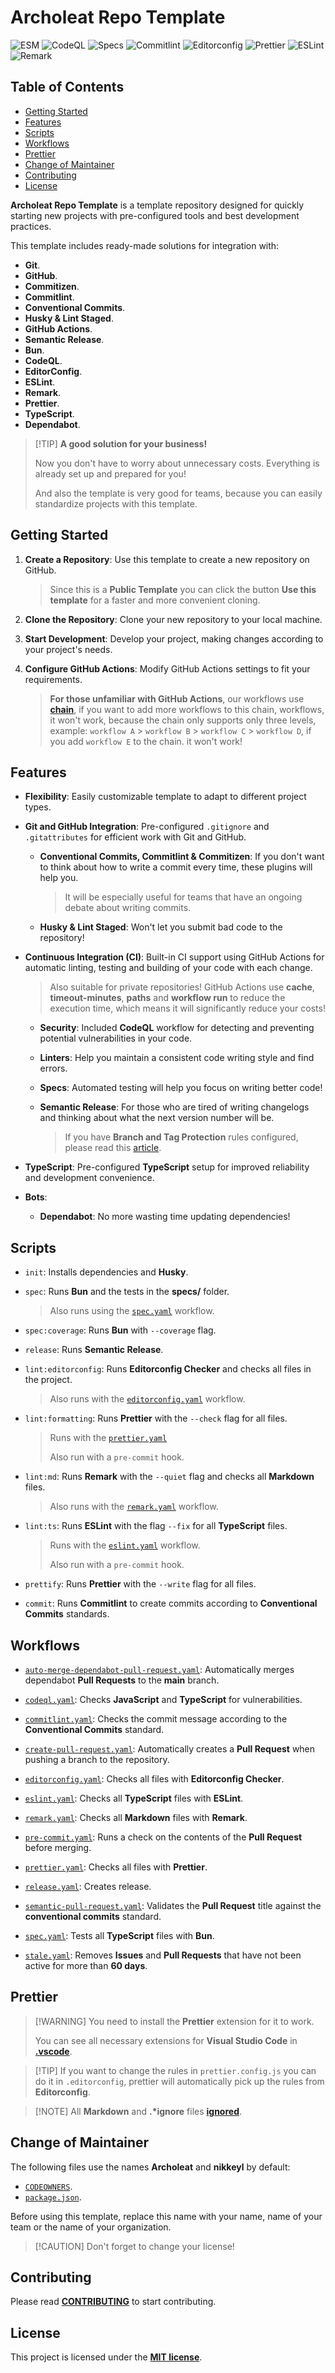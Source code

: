 # Archoleat Repo Template

![ESM](https://img.shields.io/badge/ESM-fe0)
![CodeQL](https://img.shields.io/github/actions/workflow/status/archoleat/repo-template/codeql.yaml?label=CodeQL)
![Specs](https://img.shields.io/github/actions/workflow/status/archoleat/repo-template/spec.yaml?label=Specs)
![Commitlint](https://img.shields.io/github/actions/workflow/status/archoleat/repo-template/commitlint.yaml?label=Commitlint)
![Editorconfig](https://img.shields.io/github/actions/workflow/status/archoleat/repo-template/editorconfig.yaml?label=Editorconfig)
![Prettier](https://img.shields.io/github/actions/workflow/status/archoleat/repo-template/prettier.yaml?label=Prettier)
![ESLint](https://img.shields.io/github/actions/workflow/status/archoleat/repo-template/eslint.yaml?label=ESLint)
![Remark](https://img.shields.io/github/actions/workflow/status/archoleat/repo-template/remark.yaml?label=Remark)

## Table of Contents

- [Getting Started](#getting-started)
- [Features](#features)
- [Scripts](#scripts)
- [Workflows](#workflows)
- [Prettier](#prettier)
- [Change of Maintainer](#change-of-maintainer)
- [Contributing](#contributing)
- [License](#license)

**Archoleat Repo Template** is a template repository designed for quickly
starting new projects with pre-configured tools and best development practices.

This template includes ready-made solutions for integration with:

- **Git**.
- **GitHub**.
- **Commitizen**.
- **Commitlint**.
- **Conventional Commits**.
- **Husky & Lint Staged**.
- **GitHub Actions**.
- **Semantic Release**.
- **Bun**.
- **CodeQL**.
- **EditorConfig**.
- **ESLint**.
- **Remark**.
- **Prettier**.
- **TypeScript**.
- **Dependabot**.

> \[!TIP]
> **A good solution for your business!**
>
> Now you don't have to worry about unnecessary costs.
> Everything is already set up and prepared for you!
>
> And also the template is very good for teams,
> because you can easily standardize projects with this template.

## Getting Started

1. **Create a Repository**: Use this template
   to create a new repository on GitHub.

   > Since this is a **Public Template** you can click the button
   > **Use this template** for a faster and more convenient cloning.

1. **Clone the Repository**: Clone your new repository to your local machine.

1. **Start Development**: Develop your project,
   making changes according to your project's needs.

1. **Configure GitHub Actions**: Modify GitHub Actions
   settings to fit your requirements.

   > **For those unfamiliar with GitHub Actions**,
   > our workflows use
   > [**chain**](https://docs.github.com/en/actions/using-workflows/events-that-trigger-workflows#workflow_run),
   > if you want to add more workflows to this chain,
   > workflows, it won't work, because the chain only supports
   > only three levels, example: `workflow A` > `workflow B` >
   > `workflow C` > `workflow D`, if you add `workflow E`
   > to the chain. it won't work!

## Features

- **Flexibility**: Easily customizable template to adapt
  to different project types.

- **Git and GitHub Integration**: Pre-configured `.gitignore`
  and `.gitattributes` for efficient work with Git and GitHub.

  - **Conventional Commits, Commitlint & Commitizen**: If you don't want
    to think about how to write a commit every time,
    these plugins will help you.

    > It will be especially useful for teams that
    > have an ongoing debate about writing commits.

  - **Husky & Lint Staged**: Won't let you submit
    bad code to the repository!

- **Continuous Integration (CI)**: Built-in CI support using GitHub Actions
  for automatic linting, testing and building of your code with each change.

  > Also suitable for private repositories! GitHub Actions use
  > **cache**, **timeout-minutes**, **paths** and **workflow run**
  > to reduce the execution time, which means it will significantly
  > reduce your costs!

  - **Security**: Included **CodeQL** workflow for detecting
    and preventing potential vulnerabilities in your code.

  - **Linters**: Help you maintain a consistent code writing style
    and find errors.

  - **Specs**: Automated testing will help you focus on
    writing better code!

  - **Semantic Release**: For those who are tired of writing changelogs
    and thinking about what the next version number will be.

    > If you have **Branch and Tag Protection** rules configured,
    > please read this [article](https://gonzalohirsch.com/blog/semantic-release-and-branch-protection-rules).

- **TypeScript**: Pre-configured **TypeScript** setup
  for improved reliability and development convenience.

- **Bots**:

  - **Dependabot**: No more wasting time updating dependencies!

## Scripts

- `init`: Installs dependencies and **Husky**.

- `spec`: Runs **Bun** and the tests in the **specs/** folder.

  > Also runs using the [`spec.yaml`](.github/workflows/spec.yaml) workflow.

- `spec:coverage`: Runs **Bun** with `--coverage` flag.

- `release`: Runs **Semantic Release**.

- `lint:editorconfig`: Runs **Editorconfig Checker** and
  checks all files in the project.

  > Also runs with the [`editorconfig.yaml`](.github/workflows/editorconfig.yaml)
  > workflow.

- `lint:formatting`: Runs **Prettier** with the `--check` flag
  for all files.

  > Runs with the [`prettier.yaml`](.github/workflows/prettier.yaml)
  >
  > Also run with a `pre-commit` hook.

- `lint:md`: Runs **Remark** with the `--quiet` flag and
  checks all **Markdown** files.

  > Also runs with the [`remark.yaml`](.github/workflows/remark.yaml)
  > workflow.

- `lint:ts`: Runs **ESLint** with the flag `--fix`
  for all **TypeScript** files.

  > Runs with the [`eslint.yaml`](.github/workflows/eslint.yaml)
  > workflow.
  >
  > Also run with a `pre-commit` hook.

- `prettify`: Runs **Prettier** with the `--write` flag
  for all files.

- `commit`: Runs **Commitlint** to create commits according to
  **Conventional Commits** standards.

## Workflows

- [`auto-merge-dependabot-pull-request.yaml`](.github/workflows/auto-merge-dependabot-pull-request.yaml):
  Automatically merges dependabot **Pull Requests** to the **main** branch.

- [`codeql.yaml`](.github/workflows/codeql.yaml):
  Checks **JavaScript** and **TypeScript** for vulnerabilities.

- [`commitlint.yaml`](.github/workflows/commitlint.yaml):
  Checks the commit message according
  to the **Conventional Commits** standard.

- [`create-pull-request.yaml`](.github/workflows/create-pull-request.yaml):
  Automatically creates a **Pull Request**
  when pushing a branch to the repository.

- [`editorconfig.yaml`](.github/workflows/editorconfig.yaml):
  Checks all files with **Editorconfig Checker**.

- [`eslint.yaml`](.github/workflows/eslint.yaml):
  Checks all **TypeScript** files with **ESLint**.

- [`remark.yaml`](.github/workflows/remark.yaml):
  Checks all **Markdown** files with **Remark**.

- [`pre-commit.yaml`](.github/workflows/pre-commit.yaml):
  Runs a check on the contents of the **Pull Request** before merging.

- [`prettier.yaml`](.github/workflows/prettier.yaml):
  Checks all files with **Prettier**.

- [`release.yaml`](.github/workflows/release.yaml): Creates release.

- [`semantic-pull-request.yaml`](.github/workflows/semantic-pull-request-title.yaml):
  Validates the **Pull Request** title
  against the **conventional commits** standard.

- [`spec.yaml`](.github/workflows/spec.yaml):
  Tests all **TypeScript** files with **Bun**.

- [`stale.yaml`](.github/workflows/stale.yaml):
  Removes **Issues** and **Pull Requests** that have not been active
  for more than **60 days**.

## Prettier

> \[!WARNING]
> You need to install the **Prettier** extension for it to work.
>
> You can see all necessary extensions for **Visual Studio Code** in
> [**.vscode**](https://github.com/archoleat/.vscode/extensions.json).

> \[!TIP]
> If you want to change the rules in `prettier.config.js` you can do it
> in `.editorconfig`, prettier will automatically pick up the rules
> from **Editorconfig**.

> \[!NOTE]
> All **Markdown** and **.\*ignore** files [**ignored**](.prettierignore).

## Change of Maintainer

The following files use the names **Archoleat** and **nikkeyl** by default:

- [`CODEOWNERS`](.github/CODEOWNERS).
- [`package.json`](package.json).

Before using this template, replace this name with your
name, name of your team or the name of your organization.

> \[!CAUTION]
> Don't forget to change your license!

## Contributing

Please read [**CONTRIBUTING**](https://github.com/archoleat/.github/blob/main/CONTRIBUTING.md)
to start contributing.

## License

This project is licensed under the [**MIT license**](LICENSE).
